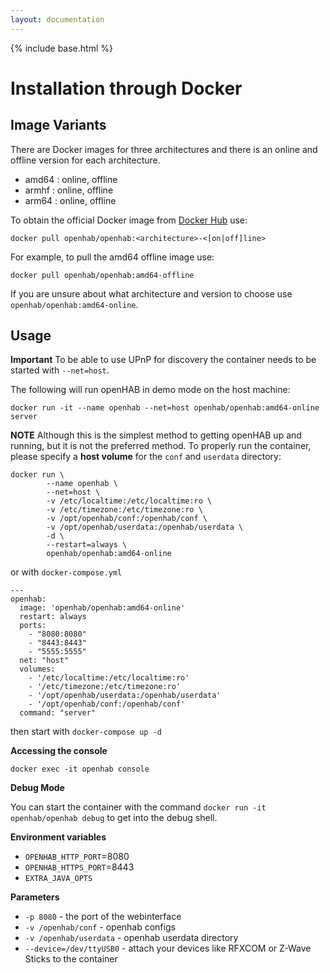 ```yaml
---
layout: documentation
---
```


{% include base.html %}

# Installation through Docker

## Image Variants
There are Docker images for three architectures and there is an online and offline version for each architecture.
- amd64 : online, offline
- armhf : online, offline
- arm64 : online, offline

To obtain the official Docker image from [Docker Hub](https://hub.docker.com/r/openhab/openhab/) use:

```
docker pull openhab/openhab:<architecture>-<[on|off]line>
```

For example, to pull the amd64 offline image use:

```
docker pull openhab/openhab:amd64-offline
```

If you are unsure about what architecture and version to choose use `openhab/openhab:amd64-online`.

## Usage

**Important** To be able to use UPnP for discovery the container needs to be started with ``--net=host``.

The following will run openHAB in demo mode on the host machine:

```
docker run -it --name openhab --net=host openhab/openhab:amd64-online server
```

**NOTE** Although this is the simplest method to getting openHAB up and running, but it is not the preferred method. To properly run the container, please specify a **host volume** for the ``conf`` and ``userdata`` directory:

```
docker run \
        --name openhab \
        --net=host \
        -v /etc/localtime:/etc/localtime:ro \
        -v /etc/timezone:/etc/timezone:ro \
        -v /opt/openhab/conf:/openhab/conf \
        -v /opt/openhab/userdata:/openhab/userdata \
        -d \
        --restart=always \
        openhab/openhab:amd64-online
```

or with ``docker-compose.yml``

```
---
openhab:
  image: 'openhab/openhab:amd64-online'
  restart: always
  ports:
    - "8080:8080"
    - "8443:8443"
    - "5555:5555"
  net: "host"
  volumes:
    - '/etc/localtime:/etc/localtime:ro'
    - '/etc/timezone:/etc/timezone:ro'
    - '/opt/openhab/userdata:/openhab/userdata'
    - '/opt/openhab/conf:/openhab/conf'
  command: "server"
```

then start with ``docker-compose up -d``

**Accessing the console**

```
docker exec -it openhab console
```

**Debug Mode**

You can start the container with the command ``docker run -it openhab/openhab debug`` to get into the debug shell.

**Environment variables**

*  `OPENHAB_HTTP_PORT`=8080
*  `OPENHAB_HTTPS_PORT`=8443
*  `EXTRA_JAVA_OPTS`

**Parameters**

* `-p 8080` - the port of the webinterface
* `-v /openhab/conf` - openhab configs
* `-v /openhab/userdata` - openhab userdata directory
* `--device=/dev/ttyUSB0` - attach your devices like RFXCOM or Z-Wave Sticks to the container
